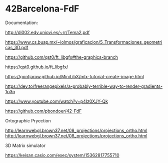# 42Barcelona-FdF


Documentation:

http://di002.edv.uniovi.es/~rr/Tema2.pdf

https://www.cs.buap.mx/~iolmos/graficacion/5_Transformaciones_geometricas_3D.pdf

https://github.com/qst0/ft_libgfx#the-graphics-branch

https://qst0.github.io/ft_libgfx/

https://gontjarow.github.io/MiniLibX/mlx-tutorial-create-image.html

https://dev.to/freerangepixels/a-probably-terrible-way-to-render-gradients-1p3n

https://www.youtube.com/watch?v=p4Iz0XJY-Qk

https://github.com/pbondoer/42-FdF



Ortographic Pryection 

http://learnwebgl.brown37.net/08_projections/projections_ortho.html
http://learnwebgl.brown37.net/08_projections/projections_ortho.html


3D Matrix simulator

https://keisan.casio.com/exec/system/15362817755710